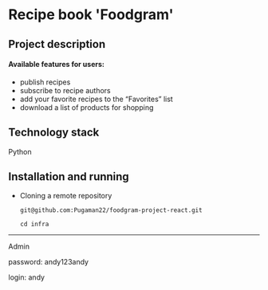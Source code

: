 # Recipe book 'Foodgram'

## Project description

#### Available features for users:
- publish recipes
- subscribe to recipe authors
- add your favorite recipes to the “Favorites” list
- download a list of products for shopping

## Technology stack
Python
## Installation and running
- Cloning a remote repository
  
  ```git@github.com:Pugaman22/foodgram-project-react.git```

  ```cd infra```
---
  Admin

  password: andy123andy
  
  login: andy